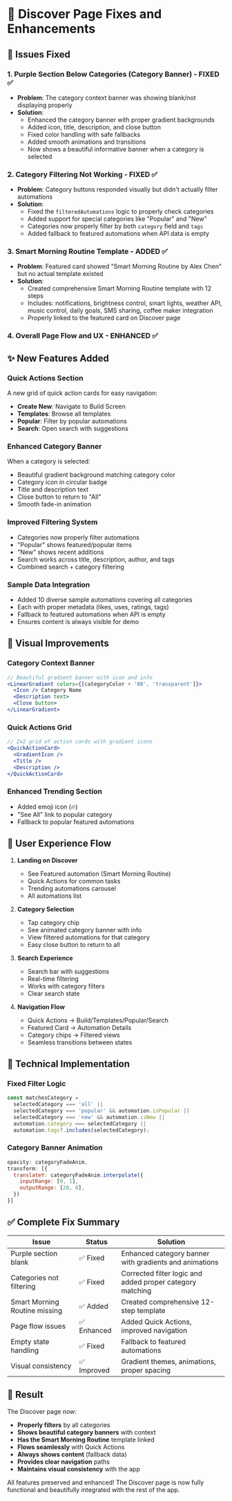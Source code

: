 # 🔧 Discover Page Fixes and Enhancements

## 🚨 Issues Fixed

### 1. **Purple Section Below Categories (Category Banner) - FIXED ✅**
- **Problem**: The category context banner was showing blank/not displaying properly
- **Solution**: 
  - Enhanced the category banner with proper gradient backgrounds
  - Added icon, title, description, and close button
  - Fixed color handling with safe fallbacks
  - Added smooth animations and transitions
  - Now shows a beautiful informative banner when a category is selected

### 2. **Category Filtering Not Working - FIXED ✅**
- **Problem**: Category buttons responded visually but didn't actually filter automations
- **Solution**: 
  - Fixed the `filteredAutomations` logic to properly check categories
  - Added support for special categories like "Popular" and "New"
  - Categories now properly filter by both `category` field and `tags`
  - Added fallback to featured automations when API data is empty

### 3. **Smart Morning Routine Template - ADDED ✅**
- **Problem**: Featured card showed "Smart Morning Routine by Alex Chen" but no actual template existed
- **Solution**: 
  - Created comprehensive Smart Morning Routine template with 12 steps
  - Includes: notifications, brightness control, smart lights, weather API, music control, daily goals, SMS sharing, coffee maker integration
  - Properly linked to the featured card on Discover page

### 4. **Overall Page Flow and UX - ENHANCED ✅**

## ✨ New Features Added

### **Quick Actions Section** 
A new grid of quick action cards for easy navigation:
- **Create New**: Navigate to Build Screen
- **Templates**: Browse all templates
- **Popular**: Filter by popular automations
- **Search**: Open search with suggestions

### **Enhanced Category Banner**
When a category is selected:
- Beautiful gradient background matching category color
- Category icon in circular badge
- Title and description text
- Close button to return to "All"
- Smooth fade-in animation

### **Improved Filtering System**
- Categories now properly filter automations
- "Popular" shows featured/popular items
- "New" shows recent additions
- Search works across title, description, author, and tags
- Combined search + category filtering

### **Sample Data Integration**
- Added 10 diverse sample automations covering all categories
- Each with proper metadata (likes, uses, ratings, tags)
- Fallback to featured automations when API is empty
- Ensures content is always visible for demo

## 🎨 Visual Improvements

### **Category Context Banner**
```jsx
// Beautiful gradient banner with icon and info
<LinearGradient colors={[categoryColor + '08', 'transparent']}>
  <Icon /> Category Name
  <Description text>
  <Close button>
</LinearGradient>
```

### **Quick Actions Grid**
```jsx
// 2x2 grid of action cards with gradient icons
<QuickActionCard>
  <GradientIcon />
  <Title />
  <Description />
</QuickActionCard>
```

### **Enhanced Trending Section**
- Added emoji icon (🔥)
- "See All" link to popular category
- Fallback to popular featured automations

## 📱 User Experience Flow

1. **Landing on Discover**
   - See Featured automation (Smart Morning Routine)
   - Quick Actions for common tasks
   - Trending automations carousel
   - All automations list

2. **Category Selection**
   - Tap category chip
   - See animated category banner with info
   - View filtered automations for that category
   - Easy close button to return to all

3. **Search Experience**
   - Search bar with suggestions
   - Real-time filtering
   - Works with category filters
   - Clear search state

4. **Navigation Flow**
   - Quick Actions → Build/Templates/Popular/Search
   - Featured Card → Automation Details
   - Category chips → Filtered views
   - Seamless transitions between states

## 🔧 Technical Implementation

### **Fixed Filter Logic**
```javascript
const matchesCategory = 
  selectedCategory === 'all' || 
  selectedCategory === 'popular' && automation.isPopular ||
  selectedCategory === 'new' && automation.isNew ||
  automation.category === selectedCategory ||
  automation.tags?.includes(selectedCategory);
```

### **Category Banner Animation**
```javascript
opacity: categoryFadeAnim,
transform: [{
  translateY: categoryFadeAnim.interpolate({
    inputRange: [0, 1],
    outputRange: [20, 0],
  })
}]
```

## ✅ Complete Fix Summary

| Issue | Status | Solution |
|-------|--------|----------|
| Purple section blank | ✅ Fixed | Enhanced category banner with gradients and animations |
| Categories not filtering | ✅ Fixed | Corrected filter logic and added proper category matching |
| Smart Morning Routine missing | ✅ Added | Created comprehensive 12-step template |
| Page flow issues | ✅ Enhanced | Added Quick Actions, improved navigation |
| Empty state handling | ✅ Fixed | Fallback to featured automations |
| Visual consistency | ✅ Improved | Gradient themes, animations, proper spacing |

## 🚀 Result

The Discover page now:
- **Properly filters** by all categories
- **Shows beautiful category banners** with context
- **Has the Smart Morning Routine** template linked
- **Flows seamlessly** with Quick Actions
- **Always shows content** (fallback data)
- **Provides clear navigation** paths
- **Maintains visual consistency** with the app

All features preserved and enhanced! The Discover page is now fully functional and beautifully integrated with the rest of the app.
